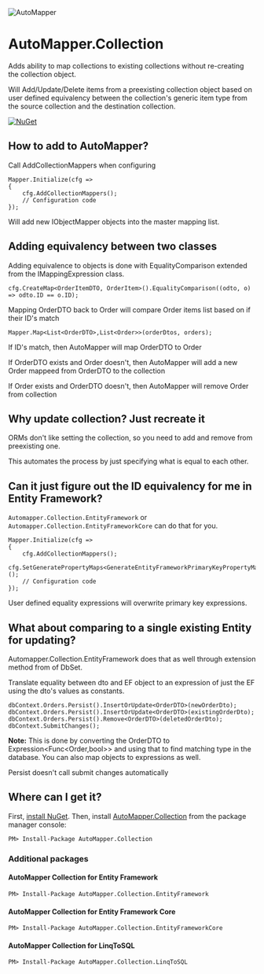 <img src="https://s3.amazonaws.com/automapper/logo.png" alt="AutoMapper"> 

# AutoMapper.Collection
Adds ability to map collections to existing collections without re-creating the collection object.

Will Add/Update/Delete items from a preexisting collection object based on user defined equivalency between the collection's generic item type from the source collection and the destination collection.

[![NuGet](http://img.shields.io/nuget/v/AutoMapper.Collection.svg)](https://www.nuget.org/packages/AutoMapper.Collection/)

## How to add to AutoMapper?
Call AddCollectionMappers when configuring
```
Mapper.Initialize(cfg =>
{
    cfg.AddCollectionMappers();
    // Configuration code
});
```
Will add new IObjectMapper objects into the master mapping list.

## Adding equivalency between two classes
Adding equivalence to objects is done with EqualityComparison extended from the IMappingExpression class.
```
cfg.CreateMap<OrderItemDTO, OrderItem>().EqualityComparison((odto, o) => odto.ID == o.ID);
```
Mapping OrderDTO back to Order will compare Order items list based on if their ID's match
```
Mapper.Map<List<OrderDTO>,List<Order>>(orderDtos, orders);
```
If ID's match, then AutoMapper will map OrderDTO to Order

If OrderDTO exists and Order doesn't, then AutoMapper will add a new Order mappeed from OrderDTO to the collection

If Order exists and OrderDTO doesn't, then AutoMapper will remove Order from collection

## Why update collection? Just recreate it 
ORMs don't like setting the collection, so you need to add and remove from preexisting one.

This automates the process by just specifying what is equal to each other.

## Can it just figure out the ID equivalency for me in Entity Framework?
`Automapper.Collection.EntityFramework` or `Automapper.Collection.EntityFrameworkCore` can do that for you.

```
Mapper.Initialize(cfg =>
{
    cfg.AddCollectionMappers();
    cfg.SetGeneratePropertyMaps<GenerateEntityFrameworkPrimaryKeyPropertyMaps<DB>>();
    // Configuration code
});
```
User defined equality expressions will overwrite primary key expressions.

## What about comparing to a single existing Entity for updating?
Automapper.Collection.EntityFramework does that as well through extension method from of DbSet<TEntity>.

Translate equality between dto and EF object to an expression of just the EF using the dto's values as constants.
```
dbContext.Orders.Persist().InsertOrUpdate<OrderDTO>(newOrderDto);
dbContext.Orders.Persist().InsertOrUpdate<OrderDTO>(existingOrderDto);
dbContext.Orders.Persist().Remove<OrderDTO>(deletedOrderDto);
dbContext.SubmitChanges();
```
**Note:** This is done by converting the OrderDTO to Expression<Func<Order,bool>> and using that to find matching type in the database.  You can also map objects to expressions as well.

Persist doesn't call submit changes automatically

## Where can I get it?

First, [install NuGet](http://docs.nuget.org/docs/start-here/installing-nuget). Then, install [AutoMapper.Collection](https://www.nuget.org/packages/AutoMapper.Collection/) from the package manager console:
```
PM> Install-Package AutoMapper.Collection
```

### Additional packages

#### AutoMapper Collection for Entity Framework
```
PM> Install-Package AutoMapper.Collection.EntityFramework
```

#### AutoMapper Collection for Entity Framework Core
```
PM> Install-Package AutoMapper.Collection.EntityFrameworkCore
```

#### AutoMapper Collection for LinqToSQL
```
PM> Install-Package AutoMapper.Collection.LinqToSQL
```
